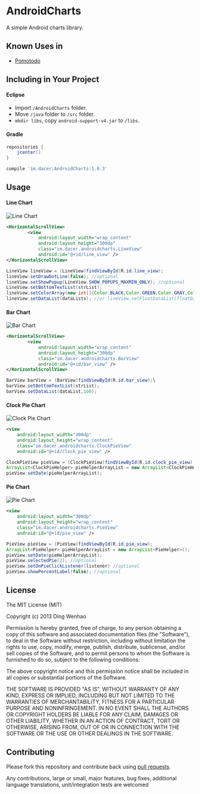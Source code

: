 # AndroidCharts

A simple Android charts library.

## Known Uses in

* [Pomotodo](https://play.google.com/store/apps/details?id=com.pomotodo)

## Including in Your Project

#### Eclipse

* Import `/AndroidCharts` folder.
* Move `/java` folder to `/src` folder.
* `mkdir libs`, copy `android-support-v4.jar` to `/libs`.

#### Gradle

```groovy
repositories {
    jcenter()
}
```

```groovy
compile 'im.dacer:AndroidCharts:1.0.3'
```

## Usage

#### Line Chart

![Line Chart](https://raw.github.com/dacer/AndroidCharts/master/pic/line.png)

```xml
<HorizontalScrollView>
        <view
            android:layout_width="wrap_content"
            android:layout_height="300dp"
            class="im.dacer.androidcharts.LineView"
            android:id="@+id/line_view" />
</HorizontalScrollView>
```

```java
LineView lineView = (LineView)findViewById(R.id.line_view);
lineView.setDrawDotLine(false); //optional
lineView.setShowPopup(LineView.SHOW_POPUPS_MAXMIN_ONLY); //optional
LineView.setBottomTextList(strList);
lineView.setColorArray(new int[]{Color.BLACK,Color.GREEN,Color.GRAY,Color.CYAN});
lineView.setDataList(dataLists); //or lineView.setFloatDataList(floatDataLists)
```

#### Bar Chart

![Bar Chart](https://raw.github.com/dacer/AndroidCharts/master/pic/bar.png)

```xml
<HorizontalScrollView>
        <view
            android:layout_width="wrap_content"
            android:layout_height="300dp"
            class="im.dacer.androidcharts.BarView"
            android:id="@+id/bar_view" />
</HorizontalScrollView>
```

```java
BarView barView = (BarView)findViewById(R.id.bar_view);\
barView.setBottomTextList(strList);
barView.setDataList(dataList,100);
```

#### Clock Pie Chart

![Clock Pie Chart](https://raw.github.com/dacer/AndroidCharts/master/pic/pie.png)

```xml
<view
    android:layout_width="300dp"
    android:layout_height="wrap_content"
    class="im.dacer.androidcharts.ClockPieView"
    android:id="@+id/clock_pie_view" />
```

```java
ClockPieView pieView = (ClockPieView)findViewById(R.id.clock_pie_view);
ArrayList<ClockPieHelper> pieHelperArrayList = new ArrayList<ClockPieHelper>();
pieView.setDate(pieHelperArrayList);
```

#### Pie Chart

![Pie Chart](https://raw.github.com/dacer/AndroidCharts/master/pic/pie2.png)

```xml
<view
    android:layout_width="300dp"
    android:layout_height="wrap_content"
    class="im.dacer.androidcharts.PieView"
    android:id="@+id/pie_view" />
```

```java
PieView pieView = (PieView)findViewById(R.id.pie_view);
ArrayList<PieHelper> pieHelperArrayList = new ArrayList<PieHelper>();
pieView.setDate(pieHelperArrayList);
pieView.selectedPie(2); //optional
pieView.setOnPieClickListener(listener) //optional
pieView.showPercentLabel(false); //optional
```

## License

The MIT License (MIT)

Copyright (c) 2013 Ding Wenhao

Permission is hereby granted, free of charge, to any person obtaining a copy of
this software and associated documentation files (the "Software"), to deal in
the Software without restriction, including without limitation the rights to
use, copy, modify, merge, publish, distribute, sublicense, and/or sell copies of
the Software, and to permit persons to whom the Software is furnished to do so,
subject to the following conditions:

The above copyright notice and this permission notice shall be included in all
copies or substantial portions of the Software.

THE SOFTWARE IS PROVIDED "AS IS", WITHOUT WARRANTY OF ANY KIND, EXPRESS OR
IMPLIED, INCLUDING BUT NOT LIMITED TO THE WARRANTIES OF MERCHANTABILITY, FITNESS
FOR A PARTICULAR PURPOSE AND NONINFRINGEMENT. IN NO EVENT SHALL THE AUTHORS OR
COPYRIGHT HOLDERS BE LIABLE FOR ANY CLAIM, DAMAGES OR OTHER LIABILITY, WHETHER
IN AN ACTION OF CONTRACT, TORT OR OTHERWISE, ARISING FROM, OUT OF OR IN
CONNECTION WITH THE SOFTWARE OR THE USE OR OTHER DEALINGS IN THE SOFTWARE.


## Contributing

Please fork this repository and contribute back using
[pull requests](https://github.com/github/android/pulls).

Any contributions, large or small, major features, bug fixes, additional
language translations, unit/integration tests are welcomed
